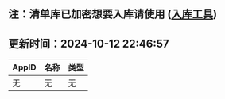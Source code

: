 ## 注：清单库已加密想要入库请使用 ([入库工具](https://github.com/BlankTMing/ManifestAutoUpdate/releases))

## 更新时间：2024-10-12 22:46:57
| AppID | 名称 | 类型  |
| :-------------------- | :----------------------------- | :----------- |
| 无 | 无 | 无 |
